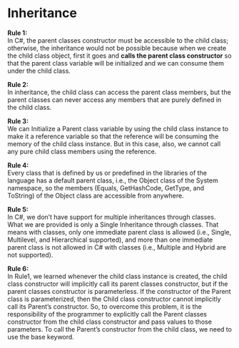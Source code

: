 # Inheritance

<b>Rule 1:</b><br>
In C#, the parent classes constructor must be accessible to the child class; otherwise, the inheritance would not be possible because when we create the child class object, first it goes and <b>calls the parent class constructor</b> so that the parent class variable will be initialized and we can consume them under the child class.

<b>Rule 2:</b><br>
In inheritance, the child class can access the parent class members, but the parent classes can never access any members that are purely defined in the child class.

<b>Rule 3:</b><br>
We can Initialize a Parent class variable by using the child class instance to make it a reference variable so that the reference will be consuming the memory of the child class instance. But in this case, also, we cannot call any pure child class members using the reference.

<b>Rule 4:</b><br>
Every class that is defined by us or predefined in the libraries of the language has a default parent class, i.e., the Object class of the System namespace, so the members (Equals, GetHashCode, GetType, and ToString) of the Object class are accessible from anywhere.

<b>Rule 5:</b><br>
In C#, we don’t have support for multiple inheritances through classes. What we are provided is only a Single Inheritance through classes. That means with classes, only one immediate parent class is allowed (i.e., Single, Multilevel, and Hierarchical supported), and more than one immediate parent class is not allowed in C# with classes (i.e., Multiple and Hybrid are not supported).

<b>Rule 6:</b><br>
In Rule1, we learned whenever the child class instance is created, the child class constructor will implicitly call its parent classes constructor, but if the parent classes constructor is parameterless. If the constructor of the Parent class is parameterized, then the Child class constructor cannot implicitly call its Parent’s constructor. So, to overcome this problem, it is the responsibility of the programmer to explicitly call the Parent classes constructor from the child class constructor and pass values to those parameters. To call the Parent’s constructor from the child class, we need to use the base keyword.
